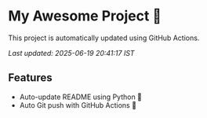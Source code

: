# My Awesome Project 🚀

This project is automatically updated using GitHub Actions.

_Last updated: 2025-06-19 20:41:17 IST_

## Features
- Auto-update README using Python 🐍
- Auto Git push with GitHub Actions 🤖
